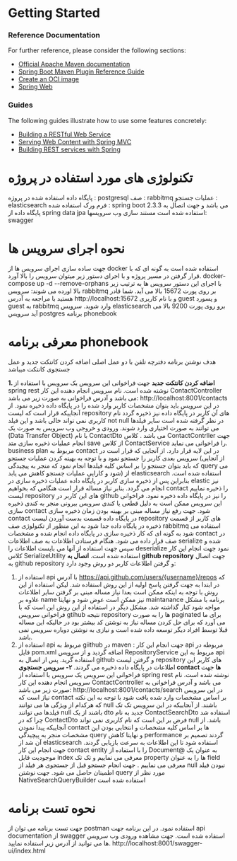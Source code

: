 # Getting Started

### Reference Documentation
For further reference, please consider the following sections:

* [Official Apache Maven documentation](https://maven.apache.org/guides/index.html)
* [Spring Boot Maven Plugin Reference Guide](https://docs.spring.io/spring-boot/docs/2.3.3.RELEASE/maven-plugin/reference/html/)
* [Create an OCI image](https://docs.spring.io/spring-boot/docs/2.3.3.RELEASE/maven-plugin/reference/html/#build-image)
* [Spring Web](https://docs.spring.io/spring-boot/docs/2.3.3.RELEASE/reference/htmlsingle/#boot-features-developing-web-applications)

### Guides
The following guides illustrate how to use some features concretely:

* [Building a RESTful Web Service](https://spring.io/guides/gs/rest-service/)
* [Serving Web Content with Spring MVC](https://spring.io/guides/gs/serving-web-content/)
* [Building REST services with Spring](https://spring.io/guides/tutorials/bookmarks/)
# تکنولوژی های مورد استفاده در پروژه

پایگاه داده استفاده شده در پروژه : postgresql
صف : rabbitmq
عملیات جستجو : elasticsearch 
فرم ورک استفاده شده : spring boot 2.3.3 می باشد و جهت اتصال به پایگاه داده از spring data jpa استفاده شده است
مستند سازی وب سرویسها: swagger
# نحوه اجرای سرویس ها
جهت ساده سازی اجرای سرویس ها از docker استفاده شده است به گونه ای که با قرار گرفتن در مسیر پروژه و با اجرای دستور زیر میتوان سرویس را بالا آورد. 
docker-compose up -d --remove-orphans
با اجرای این دستور  سرویس ها به ترتیب زیر بالا اورده می شوند: 
سرویس rabbitmq بر روی پورت 15672 بالا می آید. شما قادر هستید با مراجعه به آدرس http://localhost:15672  و با نام کاربری guest و پسورد guest به rabbitmq  وارد شوید.
سرویس elasticsearch برو روی پورت 9200 بالا می آید
سرویس postgres
برنامه phonebook

# معرفی برنامه phonebook

هدف نوشتن برنامه دفترچه تلفن با دو عمل اصلی اضافه کردن کانتکت جدید و عمل جستجوی کانتکت میباشد 

**1. اضافه کردن کانتکت جدید**
جهت فراخوانی این سرویس یک سرویس با استفاده از spring rest نوشته شده است. نام سرویس انجام دهنده این کار ContactController می باشد و آدرس فراخوانی به صورت زیر می باشد:
http://localhost:8001/contacts
در این سرویس باید بتوان مشخصات کاربر وارد شده را در پایگاه داده ذخیره نمود. از آنجاییکه قرار است که لیست repository های آن کاربر در پایگاه داده نیز ذخیره گردد نام کاربری نمی تواند خالی باشد و این فیلد not null در نظر گرفته شده است سایر فیلدها می توانند به صورت اختیاری وارد شوند. 
ورودی و خروجی وب سرویس به صورت یک (Data Transfer Object) با نام ContactDto می باشد . کلاس ContactContrller جهت انجام عملیات ذخیره سازی متد save از کلاس ContactService را فراخوانی می نماید. business plan مربوط به contact  در این لایه قرار دارد.
از آنجایی که قرار است در سرویس بعدی کاربر را جستجو نمود و با توجه به بهینه کردن عملیات جستجو (از آنجایی که باید بتوان جستجو را بر اساس کلیه فیلدها انجام نمود که منجر به پیچیدگی query می شود و کارایی عملیات جستجو کاهش می یابد) از elasticsearch استفاده شده است. بنابراین پس از ذخیره سازی کاربر در پایگاه داده عملیات ذخیره سازی در elastic نیز انجام می گردد.
بنابر نیاز مساله قرار است هنگامی که بخواهیم contact را ذخیره نماییم لیست repository های این کاربر در github را نیز در پایگاه داده ذخیره نمود. فراخوانی این سرویس ممکن است به دلیل قطعی یا کندی سرویس بیرونی منجر به کندی ذخیره سازی contact شود. جهت رفع نیاز مساله مبنی بر بهینه بودن زمان ذخیره سازی contact در پایگاه داده قسمت بدست آوردن لیست repository های کاربر از قسمت ذخیره در پایگاه داده جدا شود به این منظور از تکنولوژی صف rabbitmq استفاده می شود به گونه ای که کار ذخیره سازی در پایگاه داده انجام شده و مشخصات contact در صف قرار داده می شود.
هنگام فرستادن اطلاعات به صف اطلاعات serialize شده و سپس جهت استفاده از آنها می بایست اطلاعات را deserialize نمود جهت انجام این کار کلاس SerializeUtility استفاده شده است. 
**اتصال به github repository**
جهت اتصال به github repository و گرفتن اطلاعات کاربر دو روش وجود دارد:
1. استفاده از api با آدرس https://api.github.com/users/{username}/repos که در ابتدا به جهت گرفتن پاسخ اولیه از این روش استفاده شد. لیکن استفاده از این روش با توجه به اینکه ممکن است بعدا نیاز مساله مبنی بر گرفتن سایر اطلاعات علاوه بر name نیز ممکن است عوض شود و نهایتا maintanance برنامه با مشکل مواجه شود کنار گذاشته شد. مشکل دیگر در استفاده از این روش این است که با فراخوانی سرویس gtihub نتیجه repository ها را به صورت paginated برای ما می آورد که برای حل کردن مساله نیاز به نوشتن کد بیشتر بود در حالیکه این مساله قبلا توسط افراد دیگر توسعه داده شده است و نیازی به نوشتن دوباره سرویس نمی باشد.
2. استفاده از api مربوط به giithub در maven : جهت انجام این کار api مربوطه در فایل pom.xml اضافه گردید و از سرویس RepositoryService مربوط به این api استفاده گرید.
پس از اتصال به github و گرفتن لیست repository های کاربر این اطلاعات در پایگاه داده ذخیره می گردند.
**۲- سرویس جستجوی contact ها**
جهت فراخوانی این سرویس یک سرویس با استفاده از spring rest نوشته شده است. نام سرویس انجام دهنده این کار ContactController می باشد و آدرس فراخوانی به صورت زیر می باشد:
http://localhost:8001/contacts/search
در این سرویس نیاز است که contact بر اساس مشخصات وارد شده یافت شود با توجه به این نکته که هرکدام از ویژگی ها می توانند null باشند. از آنجاییکه در این سرویس تک تک فیلدها می توانند null باشند از یک dto جدید به نام  ContactSearchDto استفاده شد چرا که در  ContactDto فرض بر این است که نام کاربری نمی تواند null باشد.
 از آنجاییکه پیدا نمودن contact ها بر اساس کلیه مشخصات و انتخابی بودن این مشخصات منجر به پیچیدگی query و نهایتا کاهش performance گردند تصمیم بر آن شد از elasticsearch استفاده شود تا این اطلاعات به سرعت بازیابی گردند. جهت انجام این کار contact entity را با استفاده از Document@ به عنوان یک موجودیت قابل index معرفی می نماییم و تک تک property ها را به عنوان field معرفی می نماییم . جهت انجام جستجو قبل از جستجوی هر فیلد از null نبودن فیلد اطمینان حاصل می شود. 
جهت نوشتن query مورد نظر از  NativeSearchQueryBuilder استفاده شده است

# نحوه تست برنامه
جهت تست برنامه می توان از postman استفاده نمود. در این برنامه جهت  api documentation از swagger استفاده شده است. جهت مشاهده ورودی وب سرویس ها می توانید از آدرس زیر استفاده نمایید.
http://localhost:8001/swagger-ui/index.html